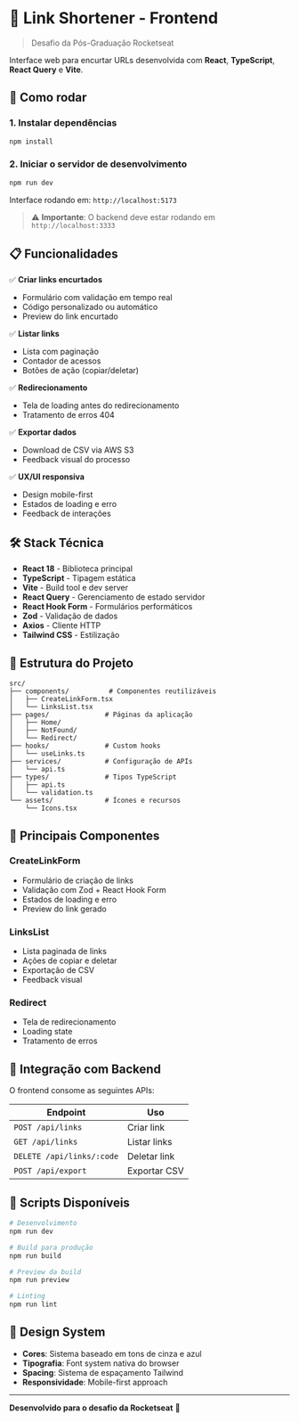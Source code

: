 # 🎨 Link Shortener - Frontend

> Desafio da Pós-Graduação Rocketseat

Interface web para encurtar URLs desenvolvida com **React**, **TypeScript**, **React Query** e **Vite**.

## 🚀 Como rodar

### 1. Instalar dependências

```bash
npm install
```

### 2. Iniciar o servidor de desenvolvimento

```bash
npm run dev
```

Interface rodando em: `http://localhost:5173`

> ⚠️ **Importante**: O backend deve estar rodando em `http://localhost:3333`

## 📋 Funcionalidades

✅ **Criar links encurtados**

- Formulário com validação em tempo real
- Código personalizado ou automático
- Preview do link encurtado

✅ **Listar links**

- Lista com paginação
- Contador de acessos
- Botões de ação (copiar/deletar)

✅ **Redirecionamento**

- Tela de loading antes do redirecionamento
- Tratamento de erros 404

✅ **Exportar dados**

- Download de CSV via AWS S3
- Feedback visual do processo

✅ **UX/UI responsiva**

- Design mobile-first
- Estados de loading e erro
- Feedback de interações

## 🛠️ Stack Técnica

- **React 18** - Biblioteca principal
- **TypeScript** - Tipagem estática
- **Vite** - Build tool e dev server
- **React Query** - Gerenciamento de estado servidor
- **React Hook Form** - Formulários performáticos
- **Zod** - Validação de dados
- **Axios** - Cliente HTTP
- **Tailwind CSS** - Estilização

## 📁 Estrutura do Projeto

```
src/
├── components/          # Componentes reutilizáveis
│   ├── CreateLinkForm.tsx
│   └── LinksList.tsx
├── pages/              # Páginas da aplicação
│   ├── Home/
│   ├── NotFound/
│   └── Redirect/
├── hooks/              # Custom hooks
│   └── useLinks.ts
├── services/           # Configuração de APIs
│   └── api.ts
├── types/              # Tipos TypeScript
│   ├── api.ts
│   └── validation.ts
└── assets/             # Ícones e recursos
    └── Icons.tsx
```

## 🎯 Principais Componentes

### **CreateLinkForm**

- Formulário de criação de links
- Validação com Zod + React Hook Form
- Estados de loading e erro
- Preview do link gerado

### **LinksList**

- Lista paginada de links
- Ações de copiar e deletar
- Exportação de CSV
- Feedback visual

### **Redirect**

- Tela de redirecionamento
- Loading state
- Tratamento de erros

## 🔗 Integração com Backend

O frontend consome as seguintes APIs:

| Endpoint                  | Uso          |
| ------------------------- | ------------ |
| `POST /api/links`         | Criar link   |
| `GET /api/links`          | Listar links |
| `DELETE /api/links/:code` | Deletar link |
| `POST /api/export`        | Exportar CSV |

## 🧪 Scripts Disponíveis

```bash
# Desenvolvimento
npm run dev

# Build para produção
npm run build

# Preview da build
npm run preview

# Linting
npm run lint
```

## 🎨 Design System

- **Cores**: Sistema baseado em tons de cinza e azul
- **Tipografia**: Font system nativa do browser
- **Spacing**: Sistema de espaçamento Tailwind
- **Responsividade**: Mobile-first approach

---

**Desenvolvido para o desafio da Rocketseat** 🚀
